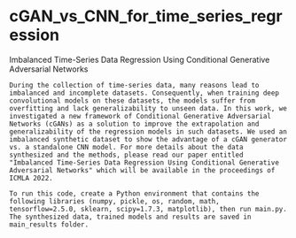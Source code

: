 # cGAN_vs_CNN_for_time_series_regression

Imbalanced Time-Series Data Regression Using Conditional Generative Adversarial Networks

	During the collection of time-series data, many reasons lead to imbalanced and incomplete datasets. Consequently, when training deep convolutional models on these datasets, the models suffer from overfitting and lack generalizability to unseen data. In this work, we investigated a new framework of Conditional Generative Adversarial Networks (cGANs) as a solution to improve the extrapolation and generalizability of the regression models in such datasets. We used an imbalanced synthetic dataset to show the advantage of a cGAN generator vs. a standalone CNN model. For more details about the data synthesized and the methods, please read our paper entitled "Imbalanced Time-Series Data Regression Using Conditional Generative Adversarial Networks" which will be available in the proceedings of ICMLA 2022. 

	To run this code, create a Python environment that contains the following libraries (numpy, pickle, os, random, math, tensorflow=2.5.0, sklearn, scipy=1.7.3, matplotlib), then run main.py. The synthesized data, trained models and results are saved in main_results folder. 